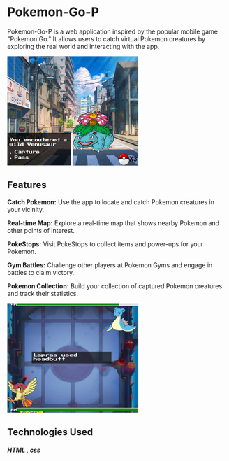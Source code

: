 

<h1>Pokemon-Go-P</h1>
<p>Pokemon-Go-P is a web application inspired by the popular mobile game "Pokemon Go." It allows users to catch virtual Pokemon creatures by exploring the real world and interacting with the app.</p>

<img src="images/CaptureScreenshot.png" alt="Example Image" style="width: 300px; height: 250px;">

<h2>Features</h2>
<b>Catch Pokemon:</b>  Use the app to locate and catch Pokemon creatures in your vicinity.
  
<b>Real-time Map:</b> Explore a real-time map that shows nearby Pokemon and other points of interest.
  
<b>PokeStops:</b> Visit PokeStops to collect items and power-ups for your Pokemon.
  
<b>Gym Battles:</b> Challenge other players at Pokemon Gyms and engage in battles to claim victory.
  
<b>Pokemon Collection:</b> Build your collection of captured Pokemon creatures and track their statistics.
  
 <img src="images/battle-screenShot.png" alt="Example Image" style="width: 300px; height: 250px;">
  
  <h2>Technologies Used</h2>
  <h5>  HTML , css </h5>
